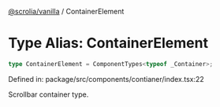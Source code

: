 [@scrolia/vanilla](../README.md) / ContainerElement

# Type Alias: ContainerElement

```ts
type ContainerElement = ComponentTypes<typeof _Container>;
```

Defined in: package/src/components/contianer/index.tsx:22

Scrollbar container type.
